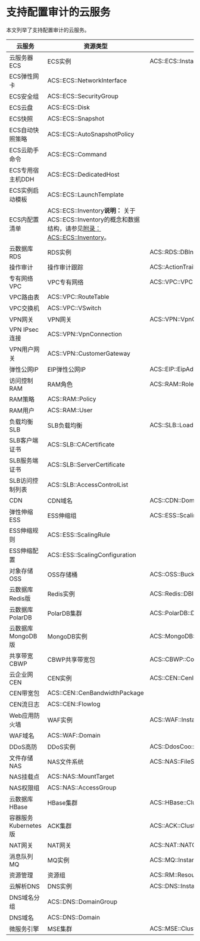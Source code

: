 # 支持配置审计的云服务

本文列举了支持配置审计的云服务。

|云服务|资源类型|资源代码|
|---|----|----|
|云服务器ECS|ECS实例|ACS::ECS::Instance|
|ECS弹性网卡|ACS::ECS::NetworkInterface|
|ECS安全组|ACS::ECS::SecurityGroup|
|ECS云盘|ACS::ECS::Disk|
|ECS快照|ACS::ECS::Snapshot|
|ECS自动快照策略|ACS::ECS::AutoSnapshotPolicy|
|ECS云助手命令|ACS::ECS::Command|
|ECS专用宿主机DDH|ACS::ECS::DedicatedHost|
|ECS实例启动模板|ACS::ECS::LaunchTemplate|
|ECS内配置清单|ACS::ECS::Inventory**说明：** 关于ACS::ECS::Inventory的概念和数据结构，请参见[附录：ACS::ECS::Inventory](/cn.zh-CN/.md)。 |
|云数据库RDS|RDS实例|ACS::RDS::DBInstance|
|操作审计|操作审计跟踪|ACS::ActionTrail::Trail|
|专有网络VPC|VPC专有网络|ACS::VPC::VPC|
|VPC路由表|ACS::VPC::RouteTable|
|VPC交换机|ACS::VPC::VSwitch|
|VPN网关|VPN网关|ACS::VPN::VpnGateway|
|VPN IPsec连接|ACS::VPN::VpnConnection|
|VPN用户网关|ACS::VPN::CustomerGateway|
|弹性公网IP|EIP弹性公网IP|ACS::EIP::EipAddress|
|访问控制RAM|RAM角色|ACS::RAM::Role|
|RAM策略|ACS::RAM::Policy|
|RAM用户|ACS::RAM::User|
|负载均衡SLB|SLB负载均衡|ACS::SLB::LoadBalancer|
|SLB客户端证书|ACS::SLB::CACertificate|
|SLB服务端证书|ACS::SLB::ServerCertificate|
|SLB访问控制列表|ACS::SLB::AccessControlList|
|CDN|CDN域名|ACS::CDN::Domain|
|弹性伸缩ESS|ESS伸缩组|ACS::ESS::ScalingGroup|
|ESS伸缩规则|ACS::ESS::ScalingRule|
|ESS伸缩配置|ACS::ESS::ScalingConfiguration|
|对象存储OSS|OSS存储桶|ACS::OSS::Bucket|
|云数据库Redis版|Redis实例|ACS::Redis::DBInstance|
|云数据库PolarDB|PolarDB集群|ACS::PolarDB::DBCluster|
|云数据库MongoDB版|MongoDB实例|ACS::MongoDB::DBInstance|
|共享带宽CBWP|CBWP共享带宽包|ACS::CBWP::CommonBandwidthPackage|
|云企业网CEN|CEN实例|ACS::CEN::CenInstance|
|CEN带宽包|ACS::CEN::CenBandwidthPackage|
|CEN流日志|ACS::CEN::Flowlog|
|Web应用防火墙|WAF实例|ACS::WAF::Instance|
|WAF域名|ACS::WAF::Domain|
|DDoS高防|DDoS实例|ACS::DdosCoo::Instance|
|文件存储NAS|NAS文件系统|ACS::NAS::FileSystem|
|NAS挂载点|ACS::NAS::MountTarget|
|NAS权限组|ACS::NAS::AccessGroup|
|云数据库HBase|HBase集群|ACS::HBase::Cluster|
|容器服务Kubernetes版|ACK集群|ACS::ACK::Cluster|
|NAT网关|NAT网关|ACS::NAT::NATGateway|
|消息队列MQ|MQ实例|ACS::MQ::Instance|
|资源管理|资源组|ACS::RM::ResourceGroup|
|云解析DNS|DNS实例|ACS::DNS::Instance|
|DNS域名分组|ACS::DNS::DomainGroup|
|DNS域名|ACS::DNS::Domain|
|微服务引擎|MSE集群|ACS::MSE::Cluster|

